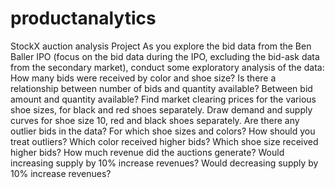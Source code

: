 # productanalytics
StockX auction analysis Project 
As you explore the bid data from the Ben Baller IPO (focus on the bid data during the IPO, excluding the bid-ask data from the secondary market), conduct some exploratory analysis of the data:
How many bids were received by color and shoe size?
Is there a relationship between number of bids and quantity available? Between bid amount and quantity available?
Find market clearing prices for the various shoe sizes, for black and red shoes separately.
Draw demand and supply curves for shoe size 10, red and black shoes separately.
Are there any outlier bids in the data? For which shoe sizes and colors? How should you treat outliers?
Which color received higher bids? Which shoe size received higher bids?
How much revenue did the auctions generate? Would increasing supply by 10% increase revenues? Would decreasing supply by 10% increase revenues?
